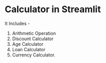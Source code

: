 # Calculator in Streamlit

It Includes -
1. Arithmetic Operation 
2. Discount Calculator
3. Age Calculator
4. Loan Calculator
5. Currency Calculator.

